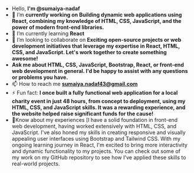 
- Hello, **I'm @sumaiya-nadaf**
- 👀 I’m **currently working on Building dynamic web applications using React, combining my knowledge of HTML, CSS, JavaScript, and the power of modern front-end libraries.**
- 🌱 I’m currently learning **React**
- 💞️ I’m looking to collaborate on **Exciting open-source projects or web development initiatives that leverage my expertise in React, HTML, CSS, and JavaScript. Let's work together to create something awesome!**
-  **Ask me about HTML, CSS, JavaScript, Bootstrap, React, or front-end web development in general. I'd be happy to assist with any questions or problems you have.**
- 📫 How to reach me **sumaiya.nadaf43@gmail.com**
- ⚡ Fun fact: **I once built a fully functional web application for a local charity event in just 48 hours, from concept to deployment, using my HTML, CSS, and JavaScript skills. It was a rewarding experience, and the website helped raise significant funds for the cause!**
-  📂Know about my experiences [I have a solid foundation in front-end web development, having worked extensively with HTML, CSS, and JavaScript. I've also honed my skills in creating responsive and visually appealing user interfaces using Bootstrap and Tailwind CSS. With my ongoing learning journey in React, I'm excited to bring more interactivity and dynamic functionality to my projects. You can check out some of my work on my GitHub repository to see how I've applied these skills to real-world projects.

<!---
sumaiya-nadaf/sumaiya-nadaf is a ✨ special ✨ repository because its `README.md` (this file) appears on your GitHub profile.
You can click the Preview link to take a look at your changes.
--->

